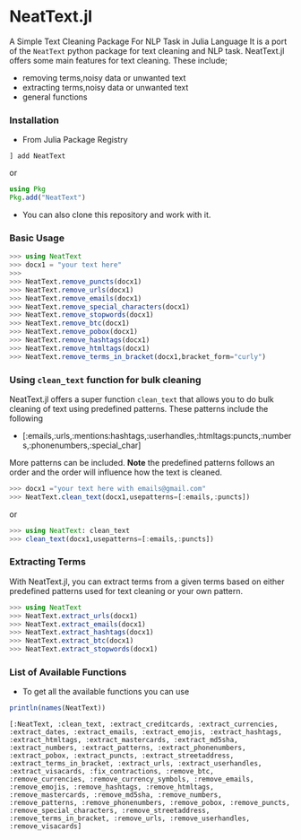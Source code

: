 # NeatText.jl
A Simple Text Cleaning Package For NLP Task in Julia Language
It is a port of the `NeatText` python package for text cleaning and NLP task.
NeatText.jl offers some main features for text cleaning. These include;
+ removing terms,noisy data or unwanted text 
+ extracting terms,noisy data or unwanted text 
+ general functions


### Installation
+ From Julia Package Registry
```julia-repl
] add NeatText

```
or 
```julia
using Pkg
Pkg.add("NeatText")

```

+ You can also clone this repository and work with it.

### Basic Usage
```julia
>>> using NeatText
>>> docx1 = "your text here"
>>>
>>> NeatText.remove_puncts(docx1)
>>> NeatText.remove_urls(docx1)
>>> NeatText.remove_emails(docx1)
>>> NeatText.remove_special_characters(docx1)
>>> NeatText.remove_stopwords(docx1)
>>> NeatText.remove_btc(docx1)
>>> NeatText.remove_pobox(docx1)
>>> NeatText.remove_hashtags(docx1)
>>> NeatText.remove_htmltags(docx1)
>>> NeatText.remove_terms_in_bracket(docx1,bracket_form="curly")
```

### Using `clean_text` function for bulk cleaning
NeatText.jl offers a super function `clean_text` that allows you to do bulk cleaning of text using
predefined patterns. These patterns include the following
- [:emails,:urls,:mentions:hashtags,:userhandles,:htmltags:puncts,:numbers,:phonenumbers,:special_char]

More patterns can be included.
**Note** the predefined patterns follows an order and the order will influence how the text is cleaned.

```julia
>>> docx1 ="your text here with emails@gmail.com"
>>> NeatText.clean_text(docx1,usepatterns=[:emails,:puncts])
```
or

```julia
>>> using NeatText: clean_text
>>> clean_text(docx1,usepatterns=[:emails,:puncts])

```

### Extracting Terms
With NeatText.jl, you can extract terms from a given terms based on either predefined patterns used for text cleaning or your own pattern.

```julia
>>> using NeatText
>>> NeatText.extract_urls(docx1)
>>> NeatText.extract_emails(docx1)
>>> NeatText.extract_hashtags(docx1)
>>> NeatText.extract_btc(docx1)
>>> NeatText.extract_stopwords(docx1)
```




### List of Available Functions
+ To get all the available functions you can use
```julia
println(names(NeatText))
```
```julia-repl
[:NeatText, :clean_text, :extract_creditcards, :extract_currencies, :extract_dates, :extract_emails, :extract_emojis, :extract_hashtags, :extract_htmltags, :extract_mastercards, :extract_md5sha, :extract_numbers, :extract_patterns, :extract_phonenumbers, :extract_pobox, :extract_puncts, :extract_streetaddress, :extract_terms_in_bracket, :extract_urls, :extract_userhandles, :extract_visacards, :fix_contractions, :remove_btc, :remove_currencies, :remove_currency_symbols, :remove_emails, :remove_emojis, :remove_hashtags, :remove_htmltags, :remove_mastercards, :remove_md5sha, :remove_numbers, :remove_patterns, :remove_phonenumbers, :remove_pobox, :remove_puncts, :remove_special_characters, :remove_streetaddress, :remove_terms_in_bracket, :remove_urls, :remove_userhandles, :remove_visacards]


```





